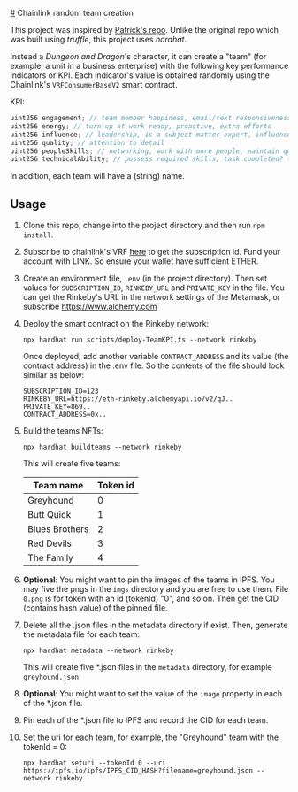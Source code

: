 [#](#) Chainlink random team creation

This project was inspired by [Patrick's repo](https://github.com/PatrickAlphaC/dungeons-and-dragons-nft).
Unlike the original repo which was built using _truffle_, this project uses _hardhat_.

Instead a _Dungeon and Dragon_'s character, it can create a "team" (for example, a unit in a business enterprise) with the following key performance indicators or KPI. Each indicator's value is obtained randomly using the Chainlink's `VRFConsumerBaseV2` smart contract.

KPI:

```js
uint256 engagement; // team member happiness, email/text responsiveness, external interaction
uint256 energy; // turn up at work ready, proactive, extra efforts
uint256 influence; // leadership, is a subject matter expert, influence peers, respectful
uint256 quality; // attention to detail
uint256 peopleSkills; // networking, work with more people, maintain quality deliverables
uint256 technicalAbility; // possess required skills, task completed? task complexity?
```

In addition, each team will have a (string) name.

## Usage

1. Clone this repo, change into the project directory and then run `npm install`.
2. Subscribe to chainlink's VRF [here](https://vrf.chain.link/) to get the subscription id. Fund your account with LINK. So ensure your wallet have sufficient ETHER.
3. Create an environment file, `.env` (in the project directory). Then set values for `SUBSCRIPTION_ID`, `RINKEBY_URL` and `PRIVATE_KEY` in the file. You can get the Rinkeby's URL in the network settings of the Metamask, or subscribe https://www.alchemy.com
4. Deploy the smart contract on the Rinkeby network:

   `npx hardhat run scripts/deploy-TeamKPI.ts --network rinkeby`

   Once deployed, add another variable `CONTRACT_ADDRESS` and its value (the contract address) in the .env file. So the contents of the file should look similar as below:

   ```
   SUBSCRIPTION_ID=123
   RINKEBY_URL=https://eth-rinkeby.alchemyapi.io/v2/qJ..
   PRIVATE_KEY=869..
   CONTRACT_ADDRESS=0x..
   ```

5. Build the teams NFTs:

   `npx hardhat buildteams --network rinkeby`

   This will create five teams:

   | Team name      | Token id |
   | -------------- | -------- |
   | Greyhound      | 0        |
   | Butt Quick     | 1        |
   | Blues Brothers | 2        |
   | Red Devils     | 3        |
   | The Family     | 4        |

6. **Optional**: You might want to pin the images of the teams in IPFS. You may five the pngs in the `imgs` directory and you are free to use them. File `0.png` is for token with an id (tokenId) "0", and so on. Then get the CID (contains hash value) of the pinned file.
7. Delete all the .json files in the metadata directory if exist. Then, generate the metadata file for each team:

   ```
   npx hardhat metadata --network rinkeby
   ```

   This will create five \*.json files in the `metadata` directory, for example `greyhound.json`.

8. **Optional**: You might want to set the value of the `image` property in each of the \*.json file.
9. Pin each of the \*.json file to IPFS and record the CID for each team.
10. Set the uri for each team, for example, the "Greyhound" team with the tokenId = 0:

    ```
    npx hardhat seturi --tokenId 0 --uri https://ipfs.io/ipfs/IPFS_CID_HASH?filename=greyhound.json --network rinkeby
    ```
